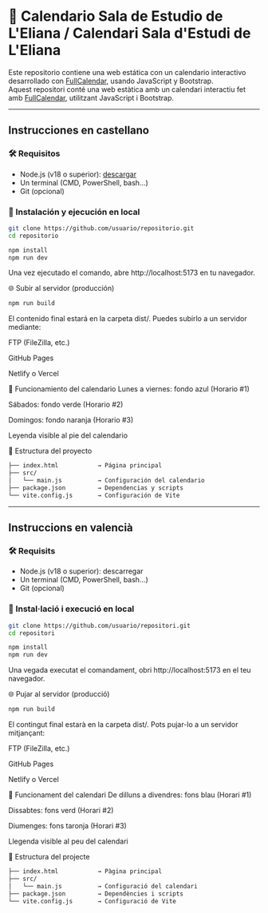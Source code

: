 # 📅 Calendario Sala de Estudio de L'Eliana / Calendari Sala d'Estudi de L'Eliana

Este repositorio contiene una web estática con un calendario interactivo desarrollado con [FullCalendar](https://fullcalendar.io/), usando JavaScript y Bootstrap.  
Aquest repositori conté una web estàtica amb un calendari interactiu fet amb [FullCalendar](https://fullcalendar.io/), utilitzant JavaScript i Bootstrap.

---

## Instrucciones en castellano

### 🛠 Requisitos

- Node.js (v18 o superior): [descargar](https://nodejs.org/)
- Un terminal (CMD, PowerShell, bash…)
- Git (opcional)

### 🚀 Instalación y ejecución en local

```bash
git clone https://github.com/usuario/repositorio.git
cd repositorio

npm install
npm run dev
```
Una vez ejecutado el comando, abre http://localhost:5173 en tu navegador.

🌐 Subir al servidor (producción)
```bash
npm run build
```
El contenido final estará en la carpeta dist/. Puedes subirlo a un servidor mediante:

FTP (FileZilla, etc.)

GitHub Pages

Netlify o Vercel

🎨 Funcionamiento del calendario
Lunes a viernes: fondo azul (Horario #1)

Sábados: fondo verde (Horario #2)

Domingos: fondo naranja (Horario #3)

Leyenda visible al pie del calendario

📁 Estructura del proyecto
```bash
├── index.html           → Página principal
├── src/
│   └── main.js          → Configuración del calendario
├── package.json         → Dependencias y scripts
└── vite.config.js       → Configuración de Vite
```
---------------------------------------------------------------------------------------
## Instruccions en valencià

### 🛠 Requisits

- Node.js (v18 o superior): descarregar
- Un terminal (CMD, PowerShell, bash…)
- Git (opcional)
### 🚀 Instal·lació i execució en local

```bash
git clone https://github.com/usuario/repositori.git
cd repositori

npm install
npm run dev
```
Una vegada executat el comandament, obri http://localhost:5173 en el teu navegador.

🌐 Pujar al servidor (producció)

```bash
npm run build
```
El contingut final estarà en la carpeta dist/. Pots pujar-lo a un servidor mitjançant:

FTP (FileZilla, etc.)

GitHub Pages

Netlify o Vercel

🎨 Funcionament del calendari
De dilluns a divendres: fons blau (Horari #1)

Dissabtes: fons verd (Horari #2)

Diumenges: fons taronja (Horari #3)

Llegenda visible al peu del calendari

📁 Estructura del projecte
```bash
├── index.html           → Pàgina principal
├── src/
│   └── main.js          → Configuració del calendari
├── package.json         → Dependències i scripts
└── vite.config.js       → Configuració de Vite
```